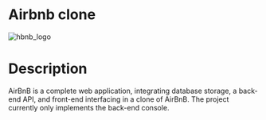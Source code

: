    # Airbnb clone 
![hbnb_logo](https://github.com/Tesnim19/AirBnB_clone/assets/87711276/151c61c2-cdf0-453e-bffb-3e5c374907e4)

# Description
AirBnB is a complete web application, integrating database storage, a back-end API, and front-end interfacing in a clone of AirBnB.
The project currently only implements the back-end console.


